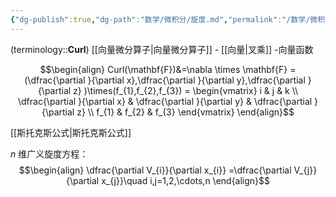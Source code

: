 ```yaml
---
{"dg-publish":true,"dg-path":"数学/微积分/旋度.md","permalink":"/数学/微积分/旋度/","dgPassFrontmatter":true,"noteIcon":"","created":"2024-10-15T16:55:12.909+08:00","updated":"2024-11-04T10:53:10.047+08:00"}
---
```


(terminology::**Curl**)
[[向量微分算子\|向量微分算子]] - [[向量\|叉乘]] -向量函数

$$\begin{align}
Curl(\mathbf{F})&=\nabla \times \mathbf{F} =(\dfrac{\partial }{\partial x},\dfrac{\partial }{\partial y},\dfrac{\partial }{\partial z} )\times(f_{1},f_{2},f_{3}) = 
\begin{vmatrix}
i & j & k \\
\dfrac{\partial }{\partial x} & \dfrac{\partial }{\partial y} & \dfrac{\partial }{\partial z} \\
f_{1} & f_{2} & f_{3}
\end{vmatrix} 
\end{align}$$

[[斯托克斯公式\|斯托克斯公式]]


$n$ 维广义旋度方程：
$$\begin{align}
\dfrac{\partial V_{i}}{\partial x_{i}} =\dfrac{\partial V_{j}}{\partial x_{j}}\quad  i,j=1,2,\cdots,n 
\end{align}$$


